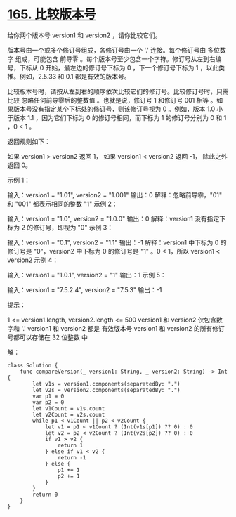 
# [165. 比较版本号](https://leetcode-cn.com/problems/compare-version-numbers/)

给你两个版本号 version1 和 version2 ，请你比较它们。

版本号由一个或多个修订号组成，各修订号由一个 '.' 连接。每个修订号由 多位数字 组成，可能包含 前导零 。每个版本号至少包含一个字符。修订号从左到右编号，下标从 0 开始，最左边的修订号下标为 0 ，下一个修订号下标为 1 ，以此类推。例如，2.5.33 和 0.1 都是有效的版本号。

比较版本号时，请按从左到右的顺序依次比较它们的修订号。比较修订号时，只需比较 忽略任何前导零后的整数值 。也就是说，修订号 1 和修订号 001 相等 。如果版本号没有指定某个下标处的修订号，则该修订号视为 0 。例如，版本 1.0 小于版本 1.1 ，因为它们下标为 0 的修订号相同，而下标为 1 的修订号分别为 0 和 1 ，0 < 1 。

返回规则如下：

如果 version1 > version2 返回 1，
如果 version1 < version2 返回 -1，
除此之外返回 0。
 

示例 1：

输入：version1 = "1.01", version2 = "1.001"
输出：0
解释：忽略前导零，"01" 和 "001" 都表示相同的整数 "1"
示例 2：

输入：version1 = "1.0", version2 = "1.0.0"
输出：0
解释：version1 没有指定下标为 2 的修订号，即视为 "0"
示例 3：

输入：version1 = "0.1", version2 = "1.1"
输出：-1
解释：version1 中下标为 0 的修订号是 "0"，version2 中下标为 0 的修订号是 "1" 。0 < 1，所以 version1 < version2
示例 4：

输入：version1 = "1.0.1", version2 = "1"
输出：1
示例 5：

输入：version1 = "7.5.2.4", version2 = "7.5.3"
输出：-1
 

提示：

1 <= version1.length, version2.length <= 500
version1 和 version2 仅包含数字和 '.'
version1 和 version2 都是 有效版本号
version1 和 version2 的所有修订号都可以存储在 32 位整数 中


解：
```
class Solution {
    func compareVersion(_ version1: String, _ version2: String) -> Int {
        let v1s = version1.components(separatedBy: ".")
        let v2s = version2.components(separatedBy: ".")
        var p1 = 0
        var p2 = 0
        let v1Count = v1s.count
        let v2Count = v2s.count
        while p1 < v1Count || p2 < v2Count {
            let v1 = p1 < v1Count ? (Int(v1s[p1]) ?? 0) : 0
            let v2 = p2 < v2Count ? (Int(v2s[p2]) ?? 0) : 0
            if v1 > v2 {
                return 1
            } else if v1 < v2 {
                return -1
            } else {
                p1 += 1
                p2 += 1
            }
        }
        return 0
    }
}
```
